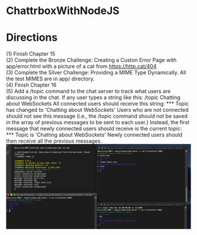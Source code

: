 # ChattrboxWithNodeJS
# Directions
(1) Finish Chapter 15 <br>
(2) Complete the Bronze Challenge: Creating a Custon Error Page with app/error.html with a picture of a cat from https://http.cat/404 <br>
(3) Complete the Silver Challenge: Providing a MIME Type Dynamically. All the test MIMES are in app/ directory.<br>
(4) Finish Chapter 16<br>
(5) Add a /topic command to the chat server to track what users are discussing in the chat. If any user types a string like this:
 /topic Chatting about WebSockets
All connected users should receive this string:
*** Topic has changed to 'Chatting about WebSockets'
Users who are not connected should not see this message (i.e., the /topic command should
not be saved in the array of previous messages to be sent to each  user.)
Instead, the first message that newly connected users should receive is the current topic:
*** Topic is 'Chatting about WebSockets'
Newly connected users should then receive all the previous messages. <br>
![](app/display.png) <br>
